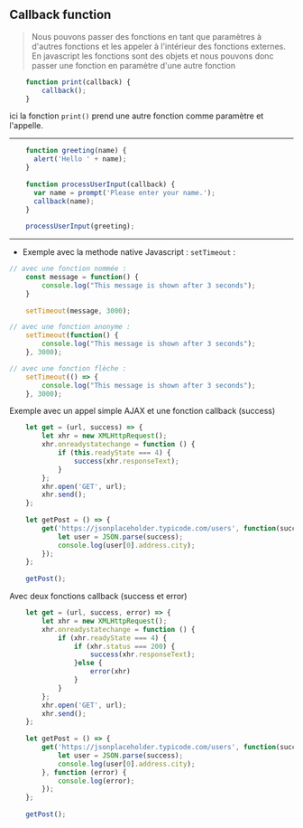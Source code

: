 Callback function
-
> Nous pouvons passer des fonctions en tant que paramètres à d'autres fonctions et les appeler à l'intérieur des fonctions externes.
> En javascript les fonctions sont des objets et nous pouvons donc passer une fonction en paramètre d'une autre fonction
````javascript
    function print(callback) {  
        callback();
    }
````
ici la fonction ``print()`` prend une autre fonction comme paramètre et l'appelle.

---
````javascript
    function greeting(name) {
      alert('Hello ' + name);
    }
    
    function processUserInput(callback) {
      var name = prompt('Please enter your name.');
      callback(name);
    }
    
    processUserInput(greeting);
````
---
- Exemple avec la methode native Javascript : ``setTimeout`` :
````javascript
// avec une fonction nommée :
    const message = function() {  
        console.log("This message is shown after 3 seconds");
    }
     
    setTimeout(message, 3000);
````
````javascript
// avec une fonction anonyme :
    setTimeout(function() {  
        console.log("This message is shown after 3 seconds");
    }, 3000);
````
````javascript
// avec une fonction flèche :
    setTimeout(() => { 
        console.log("This message is shown after 3 seconds");
    }, 3000);
````

Exemple avec un appel simple AJAX et une fonction callback (success)
````javascript
    let get = (url, success) => {
        let xhr = new XMLHttpRequest();
        xhr.onreadystatechange = function () {
            if (this.readyState === 4) {
                success(xhr.responseText);
            }
        };
        xhr.open('GET', url);
        xhr.send();
    };
    
    let getPost = () => {
        get('https://jsonplaceholder.typicode.com/users', function(success){
            let user = JSON.parse(success);
            console.log(user[0].address.city);
        });
    };
    
    getPost();
````
Avec deux fonctions callback (success et error)
````javascript
    let get = (url, success, error) => {
        let xhr = new XMLHttpRequest();
        xhr.onreadystatechange = function () {
            if (xhr.readyState === 4) {
                if (xhr.status === 200) {
                    success(xhr.responseText);
                }else {
                    error(xhr)
                }
            }
        };
        xhr.open('GET', url);
        xhr.send();
    };
    
    let getPost = () => {
        get('https://jsonplaceholder.typicode.com/users', function(success){
            let user = JSON.parse(success);
            console.log(user[0].address.city);
        }, function (error) {
            console.log(error);
        });
    };
    
    getPost();

````